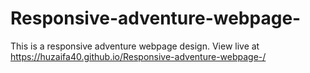 # Responsive-adventure-webpage-
This is a responsive adventure webpage design. View live at https://huzaifa40.github.io/Responsive-adventure-webpage-/ 
